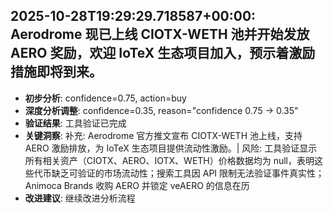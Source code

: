 
## 2025-10-28T19:29:29.718587+00:00: Aerodrome 现已上线 CIOTX-WETH 池并开始发放 AERO 奖励，欢迎 IoTeX 生态项目加入，预示着激励措施即将到来。
- **初步分析**: confidence=0.75, action=buy
- **深度分析调整**: confidence=0.35, reason="confidence 0.75 → 0.35"
- **验证结果**: 工具验证已完成
- **关键洞察**: 补充: Aerodrome 官方推文宣布 CIOTX-WETH 池上线，支持 AERO 激励排放，为 IoTeX 生态项目提供流动性激励。| 风险: 工具验证显示所有相关资产（CIOTX、AERO、IOTX、WETH）价格数据均为 null，表明这些代币缺乏可验证的市场流动性；搜索工具因 API 限制无法验证事件真实性；Animoca Brands 收购 AERO 并锁定 veAERO 的信息在历
- **改进建议**: 继续改进分析流程

